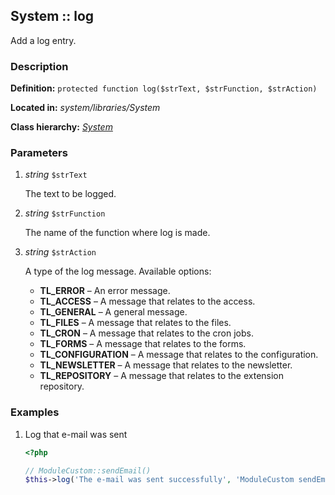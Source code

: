 
System :: log
-------------------------------------------

Add a log entry.


### Description ###

**Definition:** `protected function log($strText, $strFunction, $strAction)`

**Located in:** *system/libraries/System*

**Class hierarchy:** *[System](../System.md)*


### Parameters ###

1. *string* `$strText`

	The text to be logged.

2. *string* `$strFunction`

	The name of the function where log is made.

3. *string* `$strAction`

	A type of the log message. Available options:
	- **TL_ERROR** – 
		An error message.
	- **TL_ACCESS** – 
		A message that relates to the access.
	- **TL_GENERAL** – 
		A general message.
	- **TL_FILES** – 
		A message that relates to the files.
	- **TL_CRON** – 
		A message that relates to the cron jobs.
	- **TL_FORMS** – 
		A message that relates to the forms.
	- **TL_CONFIGURATION** – 
		A message that relates to the configuration.
	- **TL_NEWSLETTER** – 
		A message that relates to the newsletter.
	- **TL_REPOSITORY** – 
		A message that relates to the extension repository.
	

### Examples ###

1. Log that e-mail was sent

	```php
	<?php

	// ModuleCustom::sendEmail()
	$this->log('The e-mail was sent successfully', 'ModuleCustom sendEmail()', TL_GENERAL);
	```

